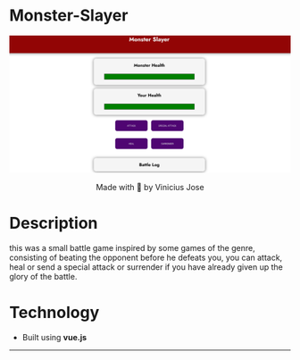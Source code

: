 <h1>
    Monster-Slayer
</h1> 
<div align="center">
    <img src="./public/github/monster_slaye.png" alt="Monster Slayer">
</div>

<p align="center" target="_blank">
    Made with 💜 by Vinicius Jose
</p>

# Description
<p>
    this was a small battle game inspired by some games of the genre, consisting of beating the opponent before he defeats you, you can attack, heal or send a special attack or surrender if you have already given up the glory of the battle.
</p>

# Technology

- Built using **vue.js**

<hr>

